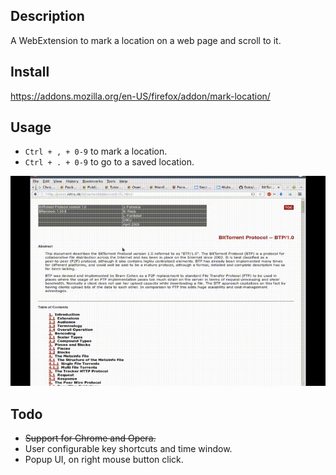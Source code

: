 ## Description

A WebExtension to mark a location on a web page and scroll to it.

## Install

<https://addons.mozilla.org/en-US/firefox/addon/mark-location/>

## Usage

- `Ctrl + , + 0-9` to mark a location.
- `Ctrl + . + 0-9` to go to a saved location.

![demo](demo.gif)

## Todo

- ~~Support for Chrome and Opera.~~
- User configurable key shortcuts and time window.
- Popup UI, on right mouse button click.
